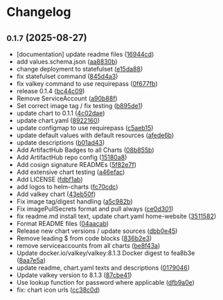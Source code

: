 # Changelog

## <small>0.1.7</small> (2025-08-27)

* [documentation] update readme files ([16944cd](https://github.com/CloudPirates-io/helm-charts/commit/16944cd))
* add values.schema.json ([aa8830b](https://github.com/CloudPirates-io/helm-charts/commit/aa8830b))
* change deployment to statefulset ([e15da88](https://github.com/CloudPirates-io/helm-charts/commit/e15da88))
* fix statefulset command ([845d4a3](https://github.com/CloudPirates-io/helm-charts/commit/845d4a3))
* fix valkey command to use requirepass ([0f677fb](https://github.com/CloudPirates-io/helm-charts/commit/0f677fb))
* release 0.1.4 ([bc44c09](https://github.com/CloudPirates-io/helm-charts/commit/bc44c09))
* Remove ServiceAccount ([a90b88f](https://github.com/CloudPirates-io/helm-charts/commit/a90b88f))
* Set correct image tag / fix testing ([b895de1](https://github.com/CloudPirates-io/helm-charts/commit/b895de1))
* update chart to 0.1.1 ([4c02dae](https://github.com/CloudPirates-io/helm-charts/commit/4c02dae))
* update chart.yaml ([8922160](https://github.com/CloudPirates-io/helm-charts/commit/8922160))
* update configmap to use requirepass ([c5aeb15](https://github.com/CloudPirates-io/helm-charts/commit/c5aeb15))
* update default values with default resources ([afede6b](https://github.com/CloudPirates-io/helm-charts/commit/afede6b))
* update descriptions ([b01ad43](https://github.com/CloudPirates-io/helm-charts/commit/b01ad43))
* Add ArtifactHub Badges to all Charts ([08b855b](https://github.com/CloudPirates-io/helm-charts/commit/08b855b))
* Add ArtifactHub repo config ([15180a8](https://github.com/CloudPirates-io/helm-charts/commit/15180a8))
* Add cosign signature READMEs ([5f82e7f](https://github.com/CloudPirates-io/helm-charts/commit/5f82e7f))
* Add extensive chart testing ([a46efac](https://github.com/CloudPirates-io/helm-charts/commit/a46efac))
* Add LICENSE ([fdbf1ab](https://github.com/CloudPirates-io/helm-charts/commit/fdbf1ab))
* add logos to helm-charts ([fc70cdc](https://github.com/CloudPirates-io/helm-charts/commit/fc70cdc))
* Add valkey chart ([43eb50f](https://github.com/CloudPirates-io/helm-charts/commit/43eb50f))
* Fix image tag/digest handling ([a5c982b](https://github.com/CloudPirates-io/helm-charts/commit/a5c982b))
* Fix imagePullSecrets format and pull always ([ce0d301](https://github.com/CloudPirates-io/helm-charts/commit/ce0d301))
* fix readme.md install text, update chart.yaml home-website ([3511582](https://github.com/CloudPirates-io/helm-charts/commit/3511582))
* Format README files ([04aacab](https://github.com/CloudPirates-io/helm-charts/commit/04aacab))
* Release new chart versions / update sources ([dbb0e45](https://github.com/CloudPirates-io/helm-charts/commit/dbb0e45))
* Remove leading $ from code blocks ([836b2e3](https://github.com/CloudPirates-io/helm-charts/commit/836b2e3))
* remove serviceaccounts from all charts ([be8f43a](https://github.com/CloudPirates-io/helm-charts/commit/be8f43a))
* Update docker.io/valkey/valkey:8.1.3 Docker digest to fea8b3e ([8aa7e5a](https://github.com/CloudPirates-io/helm-charts/commit/8aa7e5a))
* update readme, chart.yaml texts and descriptions ([0179046](https://github.com/CloudPirates-io/helm-charts/commit/0179046))
* Update valkey version to 8.1.3 ([87cbe41](https://github.com/CloudPirates-io/helm-charts/commit/87cbe41))
* Use lookup function for password where applicable ([dfb9a0e](https://github.com/CloudPirates-io/helm-charts/commit/dfb9a0e))
* fix: chart icon urls ([cc38c0d](https://github.com/CloudPirates-io/helm-charts/commit/cc38c0d))
